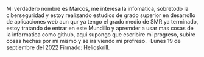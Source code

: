 Mi verdadero nombre es Marcos, me interesa
 la infomatica, sobretodo la ciberseguridad
 y estoy realizando estudios de grado
 superior en desarrollo de aplicaciones web 
 aun qur ya tengo el grado medio de SMR ya
 terminado, estoy tratando de entrar en este
 Mundillo y apremder a usar mas cosas de
 la informatica como github, aqui supongo que
 escribire mi progreso, subire cosas hechas 
 por mi mismo y se ira viendo mi profreso. 
-Lunes 19 de septiembre del 2022
Firmado: Helioskrill. 
